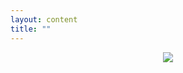 ```yaml
---
layout: content
title: ""
---
```

<p align="center">
  <img src="https://github.com/kgusman/kgusman.github.io/blob/master/assets/404.jpg?raw=true">
</p>

